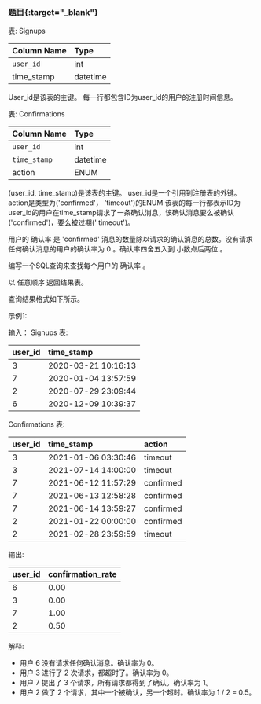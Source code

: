 ### [题目](https://leetcode.cn/problems/confirmation-rate/){:target="_blank"}

表: Signups

| Column Name | Type     |
|:------------|:---------|
| `user_id`   | int      |
| time_stamp  | datetime |

User_id是该表的主键。
每一行都包含ID为user_id的用户的注册时间信息。

表: Confirmations

| Column Name  | Type     |
|:-------------|:---------|
| `user_id`    | int      |
| `time_stamp` | datetime |
| action       | ENUM     |

(user_id, time_stamp)是该表的主键。
user_id是一个引用到注册表的外键。
action是类型为('confirmed'， 'timeout')的ENUM
该表的每一行都表示ID为user_id的用户在time_stamp请求了一条确认消息，该确认消息要么被确认('confirmed')，要么被过期('
timeout')。

用户的 确认率 是 'confirmed' 消息的数量除以请求的确认消息的总数。没有请求任何确认消息的用户的确认率为 0 。确认率四舍五入到
小数点后两位 。

编写一个SQL查询来查找每个用户的 确认率 。

以 任意顺序 返回结果表。

查询结果格式如下所示。

示例1:

输入：
Signups 表:

| user_id | time_stamp          |
|:--------|:--------------------|
| 3       | 2020-03-21 10:16:13 |
| 7       | 2020-01-04 13:57:59 |
| 2       | 2020-07-29 23:09:44 |
| 6       | 2020-12-09 10:39:37 |

Confirmations 表:

| user_id | time_stamp          | action    |
|:--------|:--------------------|:----------|
| 3       | 2021-01-06 03:30:46 | timeout   |
| 3       | 2021-07-14 14:00:00 | timeout   |
| 7       | 2021-06-12 11:57:29 | confirmed |
| 7       | 2021-06-13 12:58:28 | confirmed |
| 7       | 2021-06-14 13:59:27 | confirmed |
| 2       | 2021-01-22 00:00:00 | confirmed |
| 2       | 2021-02-28 23:59:59 | timeout   |

输出:

| user_id | confirmation_rate |
|:--------|:------------------|
| 6       | 0.00              |
| 3       | 0.00              |
| 7       | 1.00              |
| 2       | 0.50              |

解释:

- 用户 6 没有请求任何确认消息。确认率为 0。
- 用户 3 进行了 2 次请求，都超时了。确认率为 0。
- 用户 7 提出了 3 个请求，所有请求都得到了确认。确认率为 1。
- 用户 2 做了 2 个请求，其中一个被确认，另一个超时。确认率为 1 / 2 = 0.5。
